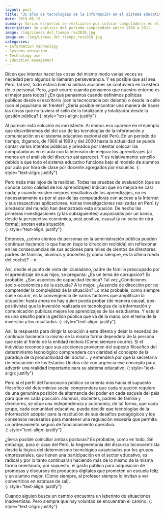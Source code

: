 ```yaml
--- 
layout: post
title: "35 años de tecnologías de la información en el sistema educativo peruano"
date: 2019-06-19
summary: Varios esfuerzos se realizaron por colocar computadoras en el aula, con pena y dolor.  
description: Un análisis del periodo comprendido entre 1980 a 2011.  
image: /img/Lineas_del_tiempo_rev2018.jpg
image-sm: /img/Lineas_del_tiempo_rev2018.jpg
categories:
- Information technology
- Systems education
- Technology use
- Education management
--- 
```


Dicen que intentar hacer las cosas del mismo modo varias veces es necedad pero algunos lo llamaran perseverancia. Y es posible que así sea. Pero, tal vez, todo estaría bien si ambas acciones se contuviera en la esfera de lo personal. Pero, ¿qué ocurre cuando pensamos que nuestro entorno es el mejor para todos? ¿En qué pensamos cuando definimos políticas públicas desde el escritorio (con la tecnocracia por delante) o desde la calle (con el populismo en frente)? ¿Sería posible encontrar una manera de hacer las cosas que no tuviera el sello de lo totalizante y totalizador desde la gestión pública? 
{: style="text-align: justify"}

Al parecer esta solución es inexistente. Al menos eso aparece en el ejemplo que describiremos del del uso de las tecnologías de la información y comunicación en el sistema educativo nacional del Perú. En un periodo de tiempo, digamos, de 1980 al 1999 y del 2000 hasta la actualidad se puede contar varios intentos públicos y privados por intentar colocar las computadoras en el aula con la intensión de mejorar los aprendizajes (al menos en el análisis del discurso así aparece). Y es relativamente sencillo debido a que todo el sistema educativo funciona bajo el modelo de alumnos por aula por hora de clase por docente agregados por escuelas. 
{: style="text-align: justify"}

Pero nada más lejos de la realidad. Todas las pruebas de evaluación (que se conoce como calidad de los aprendizajes) indican que no mejora en casi nada; y cuando existen mejores resultados de los aprendizajes, no es necesariamente es por el uso de las computadoras con acceso a la Internet y sus respectivas aplicaciones. Varias invesitgaciones realizadas en Perú (y alrededor del mundo) han demostrado esta situación. De hecho las primeras investigaciones (y las subsiguientes) auspiciadas por un banco, desde la perspectiva económica, post positiva, causal (y no seria de otra forma); anotan esta situación.   
{: style="text-align: justify"}

Entonces, ¿cómo cientos de personas en la administración pública pueden continuar haciendo lo que hacen (bajo la dirección recibida) sin reflexionar en las consecuencias de sus acciones para miles de cientos de directores, padres de familias, alumnos y docentes (y como siempre, es la última rueda del coche)? --n 


Así, desde el punto de vista del ciudadano, padre de familia preocupado por el aprendizaje de sus hijos, se pregunta: ¿Es un tema de corrupción? Es probable. ¿Son aspectos de capacidad técnica? Tal vez ¿Condiciones socio-económicas de la escuela? A lo mejor. ¿Ausencia de dirección por no comprender la complejidad de la situación? Lo más probable, como siempre suele ocurrir, es la convergencia de varios factores que amplifican la situación: hasta ahora no hay quien pueda probar (de manera causal, pos-positivista) que la inversión realizada en tecnologías de la información y comunicación públicas mejore los aprendizajes de los estudiantes. Y esto si es una desafio para la gestión pública que va de la mano con el tema de la inversión y los resultados. 
{: style="text-align: justify"} 

Así, la respuesta para dirigir la solución a este dilema y dejar la necedad de continuar haciendo lo mismo de la misma forma dependera de la persona que este al frente de la entidad rectora (Como siempre ocurre). Si el individuo reconoce que sus accciones provienen del supesto filosofico del determinismo tecnológico comprendera con claridad el concepto de la paradoja de la productividad del doctor... y entenderá por que la secretaria de educaciión de los Estados Unidos cita con urgencia ese concepto para advertir una realidad importante para su sistema educativo.
{: style="text-align: justify"}

Pero si el perfil del funcionario público se orienta más hacia el supuesto filosofico del determiniso social comprendera que cada situación requiere de una genunina posición de alternancia del poder en cada escuela del país para que en cada posición: alumnos, docentes, padres de familia y directores, se situe una independencia y autonomia, de tal forma, que cada grupo, cada comunidad educativa, pueda decidir que tecnologías de la información adoptar para la resolución de sus desafios pedagógicos y los consensos necesarios para mantener una regulación necesria que permita un ordenamiento seguro de funcionamiento operativo.  
{: style="text-align: justify"}

¿Sería posible coinciliar ambas posturas? Es probable, como en todo. Sin embargo, para el caso del Perú, la hegenemonia del discurso tecnocentrista desde la lógica del determinismo tecnológico auspiciados por los grupos empresariales, que tienen una participación en el sector educativo, es radical y por lo tanto continuaran haciendo más de lo mismo de la misma forma orientando, por supuesto, el gasto público para adquisición de promesas y discursos de productos digitales que prometen un escuela feliz y un alumno mejor. (Como siempre, al profesor siempre lo invitan a ver convertirlos en estatuas de sal).  
{: style="text-align: justify"}

Cuando alguien busca un cambio encuentra un laberinto de situaciones inadvertidas. Pero siempre que hay voluntad se encuentran el camino. 
{: style="text-align: justify"}

